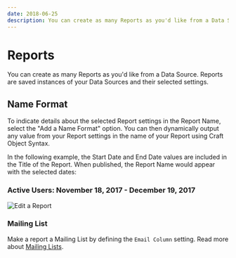 ```yaml
---
date: 2018-06-25
description: You can create as many Reports as you'd like from a Data Source. Reports are saved instances of your Data Sources and their selected settings.
---
```


# Reports

You can create as many Reports as you'd like from a Data Source. Reports are saved instances of your Data Sources and their selected settings.

## Name Format

To indicate details about the selected Report settings in the Report Name, select the "Add a Name Format" option. You can then dynamically output any value from your Report settings in the name of your Report using Craft Object Syntax.

In the following example, the Start Date and End Date values are included in the Title of the Report. When published, the Report Name would appear with the selected dates:

### Active Users: November 18, 2017 - December 19, 2017

![Edit a Report](./../images/reports/edit-report-settings.png)

### Mailing List

Make a report a Mailing List by defining the `Email Column` setting. Read more about [Mailing Lists](./mailing-lists.md). 